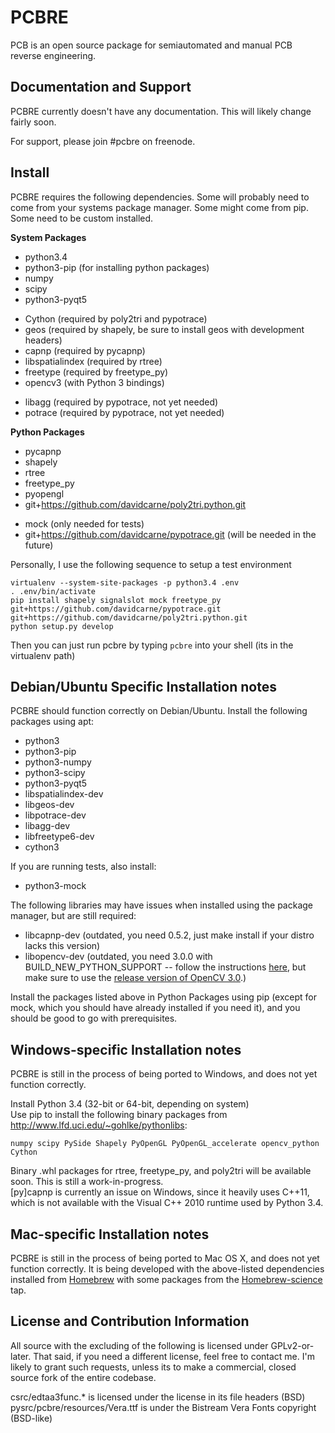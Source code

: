 # PCBRE

PCB is an open source package for semiautomated and manual PCB reverse engineering.

## Documentation and Support

PCBRE currently doesn't have any documentation. This will likely change fairly soon.

For support, please join #pcbre on freenode.

## Install

PCBRE requires the following dependencies. Some will probably need to come from your systems package manager. Some might come from pip. Some need to be custom installed.

**System Packages**

- python3.4
- python3-pip (for installing python packages)
- numpy
- scipy
- python3-pyqt5

<!-- begin list -->
- Cython (required by poly2tri and pypotrace)
- geos (required by shapely, be sure to install geos with development headers)
- capnp (required by pycapnp)
- libspatialindex (required by rtree)
- freetype (required by freetype_py)
- opencv3 (with Python 3 bindings)

<!-- begin list -->
- libagg (required by pypotrace, not yet needed)
- potrace (required by pypotrace, not yet needed)

**Python Packages**

- pycapnp
- shapely
- rtree
- freetype\_py
- pyopengl
- git+https://github.com/davidcarne/poly2tri.python.git

<!-- begin list -->
- mock (only needed for tests)
- git+https://github.com/davidcarne/pypotrace.git (will be needed in the future)

Personally, I use the following sequence to setup a test environment

    virtualenv --system-site-packages -p python3.4 .env
    . .env/bin/activate
    pip install shapely signalslot mock freetype_py git+https://github.com/davidcarne/pypotrace.git git+https://github.com/davidcarne/poly2tri.python.git
    python setup.py develop

Then you can just run pcbre by typing `pcbre` into your shell (its in the virtualenv path)

## Debian/Ubuntu Specific Installation notes

PCBRE should function correctly on Debian/Ubuntu.
Install the following packages using apt:

- python3
- python3-pip
- python3-numpy
- python3-scipy
- python3-pyqt5
- libspatialindex-dev
- libgeos-dev
- libpotrace-dev
- libagg-dev
- libfreetype6-dev
- cython3

If you are running tests, also install:

- python3-mock

The following libraries may have issues when installed using the package manager, but are still required:

- libcapnp-dev (outdated, you need 0.5.2, just make install if your distro lacks this version)
- libopencv-dev (outdated, you need 3.0.0 with BUILD_NEW_PYTHON_SUPPORT -- follow the instructions [here](http://rodrigoberriel.com/2014/10/installing-opencv-3-0-0-on-ubuntu-14-04/), but make sure to use the [release version of OpenCV 3.0](http://opencv.org/downloads.html).)

Install the packages listed above in Python Packages using pip (except for mock, which you should have already installed if you need it), and you should be good to go with prerequisites.


## Windows-specific Installation notes

PCBRE is still in the process of being ported to Windows, and does not yet function correctly.

Install Python 3.4 (32-bit or 64-bit, depending on system)  
Use pip to install the following binary packages from http://www.lfd.uci.edu/~gohlke/pythonlibs:

    numpy scipy PySide Shapely PyOpenGL PyOpenGL_accelerate opencv_python Cython

Binary .whl packages for rtree, freetype_py, and poly2tri will be available soon. This is still a work-in-progress.  
[py]capnp is currently an issue on Windows, since it heavily uses C++11, which is not available with the Visual C++ 2010 runtime used by Python 3.4.

## Mac-specific Installation notes

PCBRE is still in the process of being ported to Mac OS X, and does not yet function correctly. It is being developed with the above-listed dependencies installed from [Homebrew](http://brew.sh) with some packages from the [Homebrew-science](https://github.com/Homebrew/homebrew-science) tap.


## License and Contribution Information

All source with the excluding of the following is licensed under GPLv2-or-later. That said, if you need a different license, feel free to contact me. I'm likely to grant such requests, unless its to make a commercial, closed source fork of the entire codebase.

csrc/edtaa3func.\*  is licensed under the license in its file headers (BSD)
pysrc/pcbre/resources/Vera.ttf is under the Bistream Vera Fonts copyright (BSD-like)
